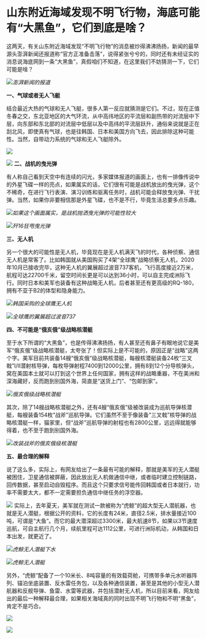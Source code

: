 # 山东附近海域发现不明飞行物，海底可能有“大黑鱼”，它们到底是啥？

这两天，有关山东附近海域发现“不明飞行物”的消息被炒得沸沸扬扬，新闻的最早源头澎湃新闻还报道称“官方正准备击落”，说得紧张兮兮的，同时还有未经证实的消息说海底网到一条“大黑鱼”，真假咱们不知道，在这里我们不妨猜测一下，它们可能是啥？

![](https://inews.gtimg.com/news_bt/O72vvvrV0bcnXCp28k-FaBHGCf7RPbbBFzlG6fodktpckAA/1000)_澎湃新闻的报道_

**一、气球或者无人飞艇**

结合最近大热的气球和无人飞艇，很多人第一反应就猜测是它们。不过，现在正值冬春之交，东北亚地区的大气环流，从中高纬地区的平流层和副热带的对流层中下层，向东部和东北部的对流层中低层以及中高纬的平流层跃升，通俗来说就是正在刮北风，即使真有气球，也是往韩国、日本和美国方向飞去，因此排除这种可能性。当然，自带动力系统的气球和无人飞艇除外。

![](https://inews.gtimg.com/news_bt/OsdFtWEYmG5aF6s0-yFJY82PpTltxeMzeJvkFt6-VvWH8AA/1000)

![](https://inews.gtimg.com/news_bt/ObEXZtwQIeVPk7C7dkLPjIkG5pI7aMGBnQTRVzWNmRKucAA/1000)
**二、战机的曳光弹**

有人称自己看到天空中有连续的闪光，多家媒体报道的画面上，也有一排像传说中的外星飞碟一样的亮点，如果属实的话，它们很有可能是战机放出的曳光弹，这个不稀奇，在进行飞行表演、演习训练和驱离任务时，战机可能会释放曳光弹、干扰弹。当然，如果你非要相信那是外星飞碟，也不是不行，毕竟生活总要多点乐趣。

![](https://inews.gtimg.com/news_bt/OzazJjE-CQOZk__fxaeSbjfMsTPQ_DM8iBL2VN6u0BHLcAA/1000)_如果这个画面属实，是战机抛洒曳光弹的可能性较大_

![](https://inews.gtimg.com/news_bt/O9JLAbB7_wmKy-ZZxwFplwKfdUEZqxOWIygpmQnE-_0RIAA/1000)_歼16狂甩曳光弹_

**三、无人机**

另一个很大的可能性是无人机，毕竟现在是无人机满天飞的时代，各种侦察、通信无人机是常客了。比如韩国就从美国购买了4架“全球鹰”战略侦察无人机，2020年10月已接收完毕，这种无人机的翼展超过波音737客机，飞行高度接近2万米，航程可达22700千米，留空时间长更是可以达到36小时，可以自主完成洲际飞行。同时日本和美军也装备有这种战略无人机，后者甚至还有更高级的RQ-180，拥有不亚于B2的体型和隐身能力。

![](https://inews.gtimg.com/news_bt/OtA4ej6ndnpEy2VkWfIMsl-00q9pLOPD-K3s7P1EXUBUIAA/1000)_韩国采购的全球鹰无人机_

![](https://inews.gtimg.com/news_bt/O05MGXbm3fKJvu0DS1VsSaOV_4i9H0j3QeZGM5Bzr4p6UAA/1000)_全球鹰的翼展超过波音737_

**四、不可能是“俄亥俄”级战略核潜艇**

至于水下所谓的“大黑鱼”，也是传得沸沸扬扬，有人甚至还有鼻子有眼地说它是美军“俄亥俄”级战略核潜艇，太夸张了！但实际上是不可能的，原因正是“战略”这两个字。美军目前共装备14艘“俄亥俄”级战略核潜艇，每艘核潜艇装备24枚“三叉戟”I/II潜射核导弹，每枚导弹射程7400到12000公里，拥有8到12个分导核弹头，窝在美国本土就可以打到这个世界上任何国家，拥有这样的战略重器，不在美洲和深海藏好，反而跑到别国外海，简直是“送货上门”、“包邮到家”。

![](https://inews.gtimg.com/news_bt/O2d3otlhyvC5bIDWSRKcunbf561VzbJRD-bJwbkliIraMAA/1000)_俄亥俄级战略核潜艇_

其次，除了14艘战略核潜艇之外，还有4艘“俄亥俄”级被改装成为巡航导弹核潜艇，每艘装备154枚“战斧”巡航导弹。它们虽然不至于像装备“三叉戟”核导弹的战略核潜艇一样，猫家里，但“战斧”巡航导弹的射程也有2800公里，远远得就能够得着，也不至于跑到别国外海。

![](https://inews.gtimg.com/news_bt/Ohup-bW7JoXIb6qfPpLrjcYcjdHGW2yyMrivvV6F4E5UcAA/1000)_改装战斧的俄亥俄级核潜艇_

**五、最合理的解释**

说了这么多，实际上，有网友给出了一条最有可能的解释，那就是美军的无人潜艇被困住，卫星通信被屏蔽，因此放出无人机做通信中继，或者临时建立控制链路，回传数据，甚至启动自毁程序。而且这个只要求信号能传回韩国或者日本就行，功率不需要太大，都不一定需要担负通信中继任务的浮空器。

![](https://inews.gtimg.com/news_bt/ObIfeffoIqw8YSscjfA7KtcxWXvG0F-B6a7C5_De4wCR8AA/1000)
实际上，去年夏天，美军就在测试一款被称为“虎鲸”的超大型无人潜航器，也就是无人潜艇，根据公开的资料，它的长度有24米，直径2.5米，排水量接近100吨，可谓是“大鱼”。而它的最大潜深超过3300米，最大航速8节，如果以3节速度巡航，可自主航行几个月，续航里程可达1112公里，可进行洲际机动，从韩国和日本出发，就更近了。

![](https://inews.gtimg.com/news_bt/Od3bDl47j_LLpEZScrh0H0ViTXA5I-Yy6wXyKfCIPOXioAA/1000)_虎鲸无人潜艇下水_

![](https://inews.gtimg.com/news_bt/OsHLMQ1XySg9-2-O86pJHb7I6TlE_iYvT9kgA76ZfgXBsAA/1000)_虎鲸无人潜艇_

另外，“虎鲸”配备了一个10米长、8吨容量的有效载荷舱，可携带多单元水听器阵列、锚泊坐底装置、反水雷任务包，以及各种通信装置，甚至是其他的小型无人潜航器和反舰导弹、鱼雷、水雷等武器，并包括潜射无人机，所以目前来看，网友给出的最后一种解释最合理，如果相关海域真的同时出现不明飞行物和不明“黑鱼”，肯定不是巧合。

![](https://inews.gtimg.com/news_bt/Ov86PjtjNzlLRzDwqEgKlo8aqdiDGFuFlXG2B5OHJyE24AA/1000)

![](https://inews.gtimg.com/news_bt/OGeMdj1jLh_qCvArJmiXmjmAb3Qtm2uHY_mFG8m58_Bv0AA/1000)

